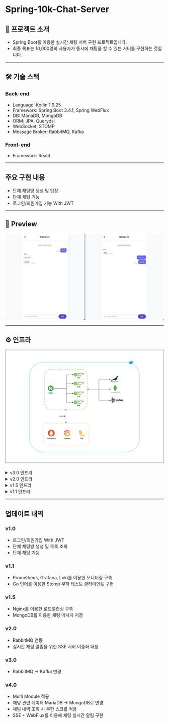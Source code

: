 # Spring-10k-Chat-Server

## 📖 프로젝트 소개

- Spring Boot를 이용한 실시간 채팅 서버 구현 프로젝트입니다.
- 최종 목표는 10,000명의 사용자가 동시에 채팅을 할 수 있는 서버를 구현하는 것입니다.

---

## 🛠️ ️기술 스택

### Back-end

- Language: Kotlin 1.9.25
- Framework: Spring Boot 3.4.1, Spring WebFlux
- DB: MariaDB, MongoDB
- ORM: JPA, Querydsl
- WebSocket, STOMP
- Message Broker: RabbitMQ, Kafka

### Front-end

- Framework: React

---

## 주요 구현 내용

- 단체 채팅방 생성 및 입장
- 단체 채팅 기능
- 로그인/회원가입 기능 With JWT

---

## 🎥 Preview

![미리보기](./assets/preview.png)

---

## ⚙️ 인프라

<img src="./assets/infra-v4.0.png" alt="인프라">

<br>
<br>
<details>
<summary>v3.0 인프라</summary>
<img src="./assets/infra-v3.0.png" alt="인프라">
</details>
<details>
<summary>v2.0 인프라</summary>
<img src="./assets/infra-v2.0.png" alt="인프라">
</details>
<details>
<summary>v1.5 인프라</summary>
<img src="./assets/infra-v1.5.png" alt="인프라">
</details>
<details>
<summary>v1.1 인프라</summary>
<img src="./assets/infra-v1.1.png" alt="인프라">
</details>

---

## 업데이트 내역

### v1.0

- 로그인/회원가입 With JWT
- 단체 채팅방 생성 및 목록 조회
- 단체 채팅 기능

### v1.1

- Prometheus, Grafana, Loki를 이용한 모니터링 구축
- Go 언어를 이용한 Stomp 부하 테스트 클라이언트 구현

### v1.5

- Nginx를 이용한 로드밸런싱 구축
- MongoDB를 이용한 채팅 메시지 저장

### v2.0

- RabbitMQ 연동
- 실시간 채팅 알림을 위한 SSE 서버 이중화 대응

### v3.0

- RabbitMQ -> Kafka 변경

### v4.0

- Multi Module 적용
- 채팅 관련 데이터 MariaDB -> MongoDB로 변경
- 채팅 내역 조회 시 무한 스크롤 적용
- SSE + WebFlux를 이용해 채팅 실시간 알림 구현